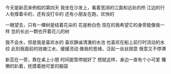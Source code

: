 今天是新蕊来例假的第四天
我坐在沙发上，看着宽阔的江面和远处的桥
江边的行人有撑着伞的，还有没打伞的
还有小朋友在跑，欢快的

一眼望去，只有一棵树是结着花朵的
花是粉白色
现在的我希望它的身旁能像我一样
忽的长出一颗也开着花儿的树

我不会水，但是我是喜欢水的
喜欢静谧清澈的水池
也喜欢在船上前行时流动的水纹
此刻我面前的钱塘江水，缓缓流动
像我的思绪，泛起一丝丝困意
惬意又不停滞

新蕊在一旁，靠在桌上小憩
时间能暂停就好了
想就这样，身边一直有个小可爱
慵懒的趴着，抚摸着她可爱的脑袋